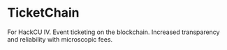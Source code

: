# TicketChain
For HackCU IV. Event ticketing on the blockchain. Increased transparency and reliability with microscopic fees.
